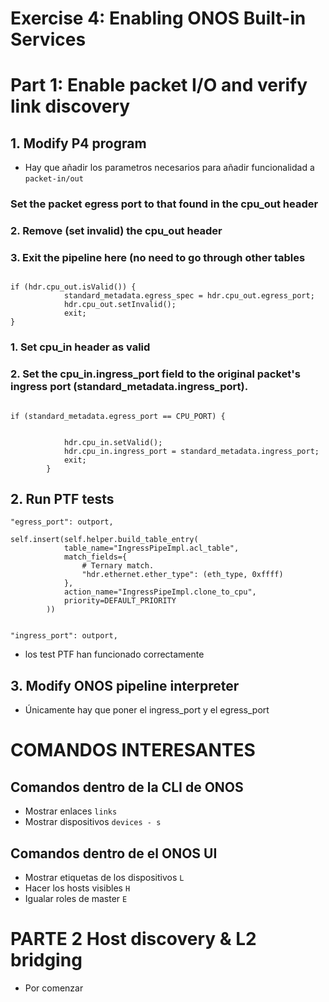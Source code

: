 # Exercise 4: Enabling ONOS Built-in Services


# Part 1: Enable packet I/O and verify link discovery

## 1. Modify P4 program

* Hay que añadir los parametros necesarios para añadir funcionalidad a `packet-in/out`




### Set the packet egress port to that found in the cpu_out header
### 2. Remove (set invalid) the cpu_out header
### 3. Exit the pipeline here (no need to go through other tables

```p4

if (hdr.cpu_out.isValid()) {
            standard_metadata.egress_spec = hdr.cpu_out.egress_port;
            hdr.cpu_out.setInvalid();
            exit;
}

```

### 1. Set cpu_in header as valid
### 2. Set the cpu_in.ingress_port field to the original packet's ingress port (standard_metadata.ingress_port).

```p4

if (standard_metadata.egress_port == CPU_PORT) {
            

            hdr.cpu_in.setValid();
            hdr.cpu_in.ingress_port = standard_metadata.ingress_port;
            exit;
        }

```

## 2. Run PTF tests


```p4
"egress_port": outport,

```

```p4
self.insert(self.helper.build_table_entry(
            table_name="IngressPipeImpl.acl_table",
            match_fields={
                # Ternary match.
                "hdr.ethernet.ether_type": (eth_type, 0xffff)
            },
            action_name="IngressPipeImpl.clone_to_cpu",
            priority=DEFAULT_PRIORITY
        ))


```

```p4
"ingress_port": outport,

```


* los test PTF han funcionado correctamente


## 3. Modify ONOS pipeline interpreter

* Únicamente hay que poner el ingress_port y el egress_port

# COMANDOS INTERESANTES

## Comandos dentro de la CLI de ONOS

* Mostrar enlaces `links`
* Mostrar dispositivos `devices - s`

## Comandos dentro de el ONOS UI

* Mostrar etiquetas de los dispositivos `L`
* Hacer los hosts visibles `H`
* Igualar roles de master `E`


# PARTE 2 Host discovery & L2 bridging

* Por comenzar


